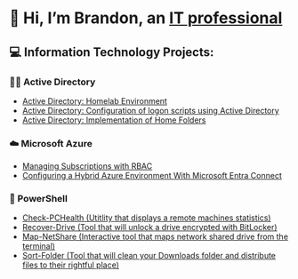 # 👋 Hi, I’m Brandon, an [IT professional](https://www.linkedin.com/in/brandon-baker-402429231/)
## 💻 Information Technology Projects:
### 👨‍💻 Active Directory
- [Active Directory: Homelab Environment](https://github.com/Brandon-Baker11/Configuring-Active-Directory)
- [Active Directory: Configuration of logon scripts using Active Directory](https://github.com/Brandon-Baker11/Configuring-an-Active-Directory-logon-script)
- [Active Directory: Implementation of Home Folders](https://github.com/Brandon-Baker11/Creating-a-Home-Folder)

### ☁️ Microsoft Azure
- [Managing Subscriptions with RBAC](https://github.com/Brandon-Baker11/Configuring-Active-Directory/blob/main/Azure-Labs/Subscription-and-RBAC-Management.md)
- [Configuring a Hybrid Azure Environment With Microsoft Entra Connect](https://github.com/Brandon-Baker11/Configuring-Active-Directory/blob/main/Docs/Configuring-MS-EntraID-Connect.md)

### 🤖 PowerShell
- [Check-PCHealth (Utitlity that displays a remote machines statistics)](https://github.com/Brandon-Baker11/Check-PCHealth/blob/main/README.md)
- [Recover-Drive (Tool that will unlock a drive encrypted with BitLocker)](https://github.com/Brandon-Baker11/Recover-Drive)
- [Map-NetShare (Interactive tool that maps network shared drive from the terminal)](https://github.com/Brandon-Baker11/Map-NetShare)
- [Sort-Folder (Tool that will clean your Downloads folder and distribute files to their rightful place)](https://github.com/Brandon-Baker11/Sort-Folder)
<!---
Brandon-Baker11/Brandon-Baker11 is a ✨ special ✨ repository because its `README.md` (this file) appears on your GitHub profile.
You can click the Preview link to take a look at your changes.
--->
